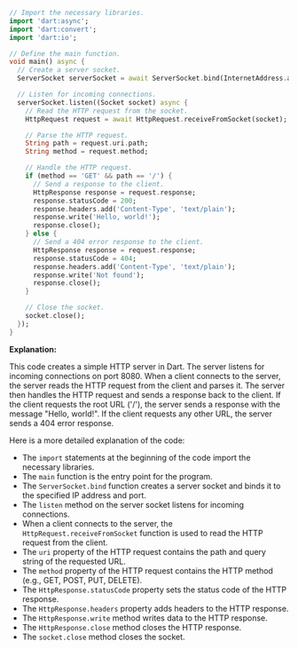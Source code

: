 ```dart
// Import the necessary libraries.
import 'dart:async';
import 'dart:convert';
import 'dart:io';

// Define the main function.
void main() async {
  // Create a server socket.
  ServerSocket serverSocket = await ServerSocket.bind(InternetAddress.anyIPv4, 8080);

  // Listen for incoming connections.
  serverSocket.listen((Socket socket) async {
    // Read the HTTP request from the socket.
    HttpRequest request = await HttpRequest.receiveFromSocket(socket);

    // Parse the HTTP request.
    String path = request.uri.path;
    String method = request.method;

    // Handle the HTTP request.
    if (method == 'GET' && path == '/') {
      // Send a response to the client.
      HttpResponse response = request.response;
      response.statusCode = 200;
      response.headers.add('Content-Type', 'text/plain');
      response.write('Hello, world!');
      response.close();
    } else {
      // Send a 404 error response to the client.
      HttpResponse response = request.response;
      response.statusCode = 404;
      response.headers.add('Content-Type', 'text/plain');
      response.write('Not found');
      response.close();
    }

    // Close the socket.
    socket.close();
  });
}
```

**Explanation:**

This code creates a simple HTTP server in Dart. The server listens for incoming connections on port 8080. When a client connects to the server, the server reads the HTTP request from the client and parses it. The server then handles the HTTP request and sends a response back to the client. If the client requests the root URL ('/'), the server sends a response with the message "Hello, world!". If the client requests any other URL, the server sends a 404 error response.

Here is a more detailed explanation of the code:

* The `import` statements at the beginning of the code import the necessary libraries.
* The `main` function is the entry point for the program.
* The `ServerSocket.bind` function creates a server socket and binds it to the specified IP address and port.
* The `listen` method on the server socket listens for incoming connections.
* When a client connects to the server, the `HttpRequest.receiveFromSocket` function is used to read the HTTP request from the client.
* The `uri` property of the HTTP request contains the path and query string of the requested URL.
* The `method` property of the HTTP request contains the HTTP method (e.g., GET, POST, PUT, DELETE).
* The `HttpResponse.statusCode` property sets the status code of the HTTP response.
* The `HttpResponse.headers` property adds headers to the HTTP response.
* The `HttpResponse.write` method writes data to the HTTP response.
* The `HttpResponse.close` method closes the HTTP response.
* The `socket.close` method closes the socket.